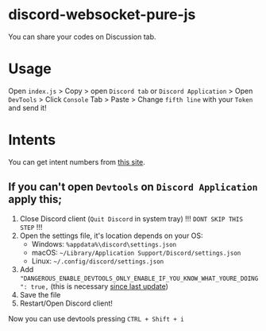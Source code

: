 # discord-websocket-pure-js
You can share your codes on Discussion tab.

# Usage

Open `index.js` > Copy > open `Discord tab` or `Discord Application` > Open `DevTools` > Click `Console` Tab > Paste > Change `fifth line` with your `Token` and send it! 

# Intents

You can get intent numbers from [this site](https://discord-intents-calculator.vercel.app/).

## If you can't open `Devtools` on `Discord Application` apply this; 

1. Close Discord client (`Quit Discord` in system tray) !!! `DONT SKIP THIS STEP` !!! 
2. Open the settings file, it's location depends on your OS:
   - Windows: `%appdata%\discord\settings.json`
   - macOS: `~/Library/Application Support/Discord/settings.json`
   - Linux: `~/.config/discord/settings.json`
3. Add `"DANGEROUS_ENABLE_DEVTOOLS_ONLY_ENABLE_IF_YOU_KNOW_WHAT_YOURE_DOING": true,` (this is necessary [since last update](https://www.reddit.com/r/discordapp/comments/sc61n3/comment/hu4fw5x))
4. Save the file
5. Restart/Open Discord client!

Now you can use devtools pressing `CTRL + Shift + i`
